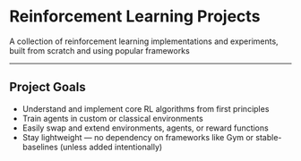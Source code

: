 # Reinforcement Learning Projects

A collection of reinforcement learning implementations and experiments, built from scratch and using popular frameworks

---

## Project Goals

- Understand and implement core RL algorithms from first principles
- Train agents in custom or classical environments
- Easily swap and extend environments, agents, or reward functions
- Stay lightweight — no dependency on frameworks like Gym or stable-baselines (unless added intentionally)

